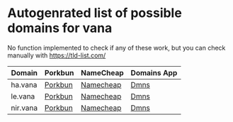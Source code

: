 # Autogenrated list of possible domains for vana

No function implemented to check if any of these work, but you can check manually with https://tld-list.com/

| Domain | Porkbun | NameCheap | Domains App |
|---|---|---|---|
| ha.vana | [Porkbun](https://porkbun.com/checkout/search?prb=e814663da1&tlds=&idnLanguage=&search=search&q=ha.vana) | [Namecheap](https://www.namecheap.com/domains/registration/results/?domain=ha.vana) | [Dmns](https://dmns.app/domains?q=ha.vana) |
| le.vana | [Porkbun](https://porkbun.com/checkout/search?prb=e814663da1&tlds=&idnLanguage=&search=search&q=le.vana) | [Namecheap](https://www.namecheap.com/domains/registration/results/?domain=le.vana) | [Dmns](https://dmns.app/domains?q=le.vana) |
| nir.vana | [Porkbun](https://porkbun.com/checkout/search?prb=e814663da1&tlds=&idnLanguage=&search=search&q=nir.vana) | [Namecheap](https://www.namecheap.com/domains/registration/results/?domain=nir.vana) | [Dmns](https://dmns.app/domains?q=nir.vana) |
